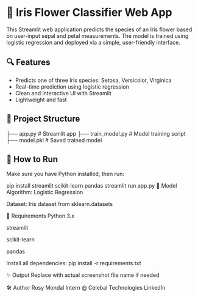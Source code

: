 # 🌸 Iris Flower Classifier Web App

This Streamlit web application predicts the species of an Iris flower based on user-input sepal and petal measurements. The model is trained using logistic regression and deployed via a simple, user-friendly interface.

## 🔍 Features

- Predicts one of three Iris species: Setosa, Versicolor, Virginica
- Real-time prediction using logistic regression
- Clean and interactive UI with Streamlit
- Lightweight and fast

## 📁 Project Structure

├── app.py # Streamlit app
├── train_model.py # Model training script
├── model.pkl # Saved trained model


## 🚀 How to Run

Make sure you have Python installed, then run:


pip install streamlit scikit-learn pandas
streamlit run app.py
🧠 Model
Algorithm: Logistic Regression

Dataset: Iris dataset from sklearn.datasets

📌 Requirements
Python 3.x

streamlit

scikit-learn

pandas

Install all dependencies:
pip install -r requirements.txt


✨ Output
Replace with actual screenshot file name if needed 

🛠️ Author
Rosy Mondal
Intern @ Celebal Technologies
LinkedIn


